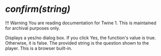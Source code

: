 # *confirm(string)*

!!! Warning
    You are reading documentation for Twine 1. This is maintained for archival purposes only.

Displays a yes/no dialog box. If you click Yes, the function's value is true. Otherwise, it is false. The provided string is the question shown to the player. This is a browser built-in.
